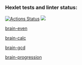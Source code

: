 ### Hexlet tests and linter status:
[![Actions Status](https://github.com/Odilbek-Arziev/frontend-project-44/workflows/hexlet-check/badge.svg)](https://github.com/Odilbek-Arziev/frontend-project-44/actions)
<a href="https://codeclimate.com/github/Odilbek-Arziev/frontend-project-44/maintainability"><img src="https://api.codeclimate.com/v1/badges/60b42a66f28527f66963/maintainability" /></a>

[brain-even](https://asciinema.org/a/a2LYpLxs2GQGD5ymk9MS16awJ)

[brain-calc](https://asciinema.org/a/yCY2jVlr3YfikUcQfGrur9k40)

[brain-gcd](https://asciinema.org/a/21C91BdY80oaUcNv9xnYTnNfC)

[brain-progression](https://asciinema.org/a/0kbVo060Vrbi4eUppL5x5Zcip)
